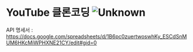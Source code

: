 # YouTube 클론코딩 ![Unknown](https://github.com/NKLCBJoin/oh_OOTD/assets/114370871/b2b9f620-522e-4df7-87f8-b0f00eaa6935)


API 명세서 : https://docs.google.com/spreadsheets/d/1B6pc0zuertwoswhKy_ESCdSnMUM6HKcMiWPHXNE21CY/edit#gid=0


